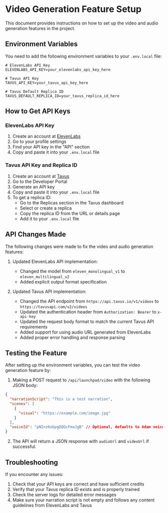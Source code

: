 # Video Generation Feature Setup

This document provides instructions on how to set up the video and audio generation features in the project.

## Environment Variables

You need to add the following environment variables to your `.env.local` file:

```
# ElevenLabs API Key
ELEVENLABS_API_KEY=your_elevenlabs_api_key_here

# Tavus API Key
TAVUS_API_KEY=your_tavus_api_key_here

# Tavus Default Replica ID
TAVUS_DEFAULT_REPLICA_ID=your_tavus_replica_id_here
```

## How to Get API Keys

### ElevenLabs API Key
1. Create an account at [ElevenLabs](https://elevenlabs.io/)
2. Go to your profile settings
3. Find your API key in the "API" section
4. Copy and paste it into your `.env.local` file

### Tavus API Key and Replica ID
1. Create an account at [Tavus](https://www.tavus.io/)
2. Go to the Developer Portal
3. Generate an API key
4. Copy and paste it into your `.env.local` file
5. To get a replica ID:
   - Go to the Replicas section in the Tavus dashboard
   - Select or create a replica
   - Copy the replica ID from the URL or details page
   - Add it to your `.env.local` file

## API Changes Made

The following changes were made to fix the video and audio generation features:

1. Updated ElevenLabs API implementation:
   - Changed the model from `eleven_monolingual_v1` to `eleven_multilingual_v2`
   - Added explicit output format specification

2. Updated Tavus API implementation:
   - Changed the API endpoint from `https://api.tavus.io/v1/videos` to `https://tavusapi.com/v2/videos`
   - Updated the authentication header from `Authorization: Bearer` to `x-api-key`
   - Updated the request body format to match the current Tavus API requirements
   - Added support for using audio URL generated from ElevenLabs
   - Added proper error handling and response parsing

## Testing the Feature

After setting up the environment variables, you can test the video generation feature by:

1. Making a POST request to `/api/launchpad/video` with the following JSON body:
```json
{
  "narrationScript": "This is a test narration",
  "scenes": [
    {
      "visual": "https://example.com/image.jpg"
    }
  ],
  "voiceId": "pNInz6obpgDQGcFmaJgB" // Optional, defaults to Adam voice
}
```

2. The API will return a JSON response with `audioUrl` and `videoUrl` if successful.

## Troubleshooting

If you encounter any issues:

1. Check that your API keys are correct and have sufficient credits
2. Verify that your Tavus replica ID exists and is properly trained
3. Check the server logs for detailed error messages
4. Make sure your narration script is not empty and follows any content guidelines from ElevenLabs and Tavus 